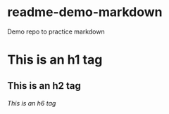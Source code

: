 # readme-demo-markdown
Demo repo to practice markdown

# This is an h1 tag
## This is an h2 tag
###### This is an h6 tag

